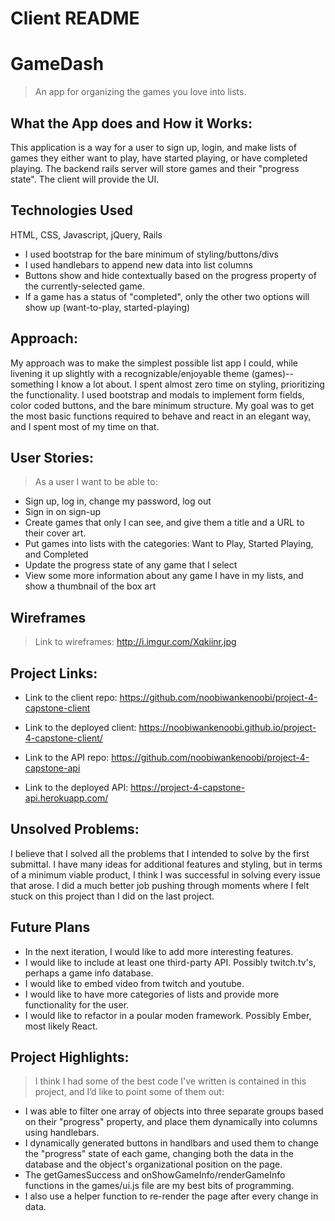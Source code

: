 # Client README

# GameDash
> An app for organizing the games you love into lists.

## What the App does and How it Works:
This application is a way for a user to sign up, login, and make lists of games they either want to play, have started playing, or have completed playing.
The backend rails server will store games and their "progress state".
The client will provide the UI.

## Technologies Used
HTML, CSS, Javascript, jQuery, Rails
- I used bootstrap for the bare minimum of styling/buttons/divs
- I used handlebars to append new data into list columns
- Buttons show and hide contextually based on the progress property of the currently-selected game.
- If a game has a status of "completed", only the other two options will show up (want-to-play, started-playing)

## Approach:
My approach was to make the simplest possible list app I could, while livening it up slightly with a recognizable/enjoyable theme (games)-- something I know a lot about. I spent almost zero time on styling, prioritizing the functionality. I used bootstrap and modals to implement form fields, color coded buttons, and the bare minimum structure. My goal was to get the most basic functions required to behave and react in an elegant way, and I spent most of my time on that.

## User Stories:
> As a user I want to be able to:
- Sign up, log in, change my password, log out
- Sign in on sign-up
- Create games that only I can see, and give them a title and a URL to their cover art.
- Put games into lists with the categories: Want to Play, Started Playing, and Completed
- Update the progress state of any game that I select
- View some more information about any game I have in my lists, and show a thumbnail of the box art

## Wireframes
> Link to wireframes:
http://i.imgur.com/Xqkiinr.jpg

## Project Links:
- Link to the client repo: https://github.com/noobiwankenoobi/project-4-capstone-client

- Link to the deployed client: https://noobiwankenoobi.github.io/project-4-capstone-client/

- Link to the API repo: https://github.com/noobiwankenoobi/project-4-capstone-api

- Link to the deployed API: https://project-4-capstone-api.herokuapp.com/

## Unsolved Problems:
I believe that I solved all the problems that I intended to solve by the first submittal. I have many ideas for additional features and styling, but in terms of a minimum viable product, I think I was successful in solving every issue that arose. I did a much better job pushing through moments where I felt stuck on this project than I did on the last project.

## Future Plans
- In the next iteration, I would like to add more interesting features.
- I would like to include at least one third-party API. Possibly twitch.tv's, perhaps a game info database.
- I would like to embed video from twitch and youtube.
- I would like to have more categories of lists and provide more functionality for the user.
- I would like to refactor in a poular moden framework. Possibly Ember, most likely React.

## Project Highlights:
> I think I had some of the best code I've written is contained in this project, and I’d like to point some of them out:

- I was able to filter one array of objects into three separate groups based on their "progress" property, and place them dynamically into columns using handlebars.
- I dynamically generated buttons in handlbars and used them to change the "progress" state of each game, changing both the data in the database and the object's organizational position on the page.
- The getGamesSuccess and onShowGameInfo/renderGameInfo functions in the games/ui.js file are my best bits of programming.
- I also use a helper function to re-render the page after every change in data.
